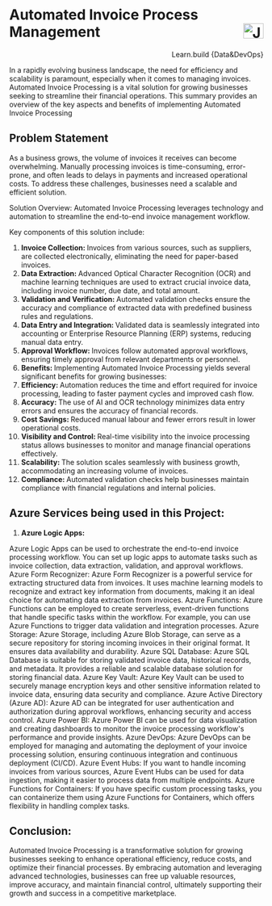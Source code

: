 # Automated Invoice Process Management  <a href="https://www.linkedin.com/in/janvi-choudhary-68a199225/" target="blank"><img align="right" src="https://raw.githubusercontent.com/rahuldkjain/github-profile-readme-generator/master/src/images/icons/Social/linked-in-alt.svg" alt="Janvi Choudhary" height="30" width="40" /></a>
<p align="right">Learn.build {Data&DevOps} </p>
<p>
  In a rapidly evolving business landscape, the need for efficiency and scalability is paramount, especially when it comes to managing invoices. Automated Invoice Processing is a vital solution for growing businesses seeking to streamline their financial operations. This summary provides an overview of the key aspects and benefits of implementing Automated Invoice Processing

## Problem Statement
As a business grows, the volume of invoices it receives can become overwhelming. Manually processing invoices is time-consuming, error-prone, and often leads to delays in payments and increased operational costs. To address these challenges, businesses need a scalable and efficient solution.<br>

Solution Overview: Automated Invoice Processing leverages technology and automation to streamline the end-to-end invoice management workflow.<br>

Key components of this solution include:

<ol>
  <li><b>Invoice Collection: </b> Invoices from various sources, such as suppliers, are collected electronically, eliminating the need for paper-based invoices.</li>
  <li><b>Data Extraction: </b> Advanced Optical Character Recognition (OCR) and machine learning techniques are used to extract crucial invoice data, including invoice number, due date, and total amount.</li>
  <li><b>Validation and Verification: </b> Automated validation checks ensure the accuracy and compliance of extracted data with predefined business rules and regulations.</li>
  <li><b>Data Entry and Integration: </b> Validated data is seamlessly integrated into accounting or Enterprise Resource Planning (ERP) systems, reducing manual data entry.</li>
  <li><b>Approval Workflow: </b> Invoices follow automated approval workflows, ensuring timely approval from relevant departments or personnel.</li>
  <li><b>Benefits: </b> Implementing Automated Invoice Processing yields several significant benefits for growing businesses:</li>
  <li><b>Efficiency: </b>Automation reduces the time and effort required for invoice processing, leading to faster payment cycles and improved cash flow.</li>
  <li><b>Accuracy: </b>The use of AI and OCR technology minimizes data entry errors and ensures the accuracy of financial records.</li>
  <li><b>Cost Savings: </b>Reduced manual labour and fewer errors result in lower operational costs.</li>
  <li><b>Visibility and Control: </b>Real-time visibility into the invoice processing status allows businesses to monitor and manage financial operations effectively.</li>
  <li><b>Scalability: </b>The solution scales seamlessly with business growth, accommodating an increasing volume of invoices.</li>
  <li><b>Compliance: </b>Automated validation checks help businesses maintain compliance with financial regulations and internal policies.</li>
</ol> 

## Azure Services being used in this Project:

<ol>
  <li><b>Azure Logic Apps:</b></li>
</ol>
 Azure Logic Apps can be used to orchestrate the end-to-end invoice processing workflow. You can set up logic apps to automate tasks such as invoice collection, data extraction, validation, and approval workflows.
Azure Form Recognizer: Azure Form Recognizer is a powerful service for extracting structured data from invoices. It uses machine learning models to recognize and extract key information from documents, making it an ideal choice for automating data extraction from invoices.
Azure Functions: Azure Functions can be employed to create serverless, event-driven functions that handle specific tasks within the workflow. For example, you can use Azure Functions to trigger data validation and integration processes.
Azure Storage: Azure Storage, including Azure Blob Storage, can serve as a secure repository for storing incoming invoices in their original format. It ensures data availability and durability.
Azure SQL Database: Azure SQL Database is suitable for storing validated invoice data, historical records, and metadata. It provides a reliable and scalable database solution for storing financial data.
Azure Key Vault: Azure Key Vault can be used to securely manage encryption keys and other sensitive information related to invoice data, ensuring data security and compliance.
Azure Active Directory (Azure AD): Azure AD can be integrated for user authentication and authorization during approval workflows, enhancing security and access control.
Azure Power BI: Azure Power BI can be used for data visualization and creating dashboards to monitor the invoice processing workflow's performance and provide insights.
Azure DevOps: Azure DevOps can be employed for managing and automating the deployment of your invoice processing solution, ensuring continuous integration and continuous deployment (CI/CD).
Azure Event Hubs: If you want to handle incoming invoices from various sources, Azure Event Hubs can be used for data ingestion, making it easier to process data from multiple endpoints.
Azure Functions for Containers: If you have specific custom processing tasks, you can containerize them using Azure Functions for Containers, which offers flexibility in handling complex tasks.

## Conclusion: 
Automated Invoice Processing is a transformative solution for growing businesses seeking to enhance operational efficiency, reduce costs, and optimize their financial processes. By embracing automation and leveraging advanced technologies, businesses can free up valuable resources, improve accuracy, and maintain financial control, ultimately supporting their growth and success in a competitive marketplace.

</p>

